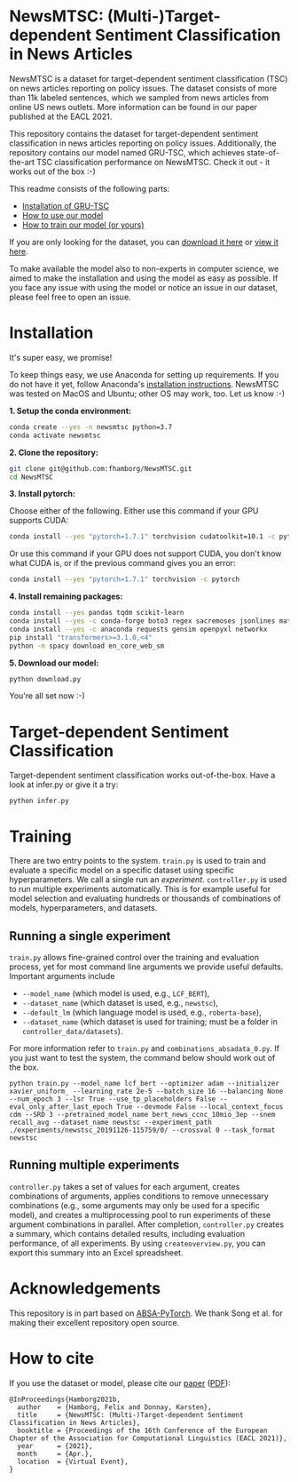 # NewsMTSC: (Multi-)Target-dependent Sentiment Classification in News Articles
NewsMTSC is a dataset for target-dependent sentiment classification (TSC) on
news articles reporting on policy issues. The dataset consists of more than 11k labeled
sentences, which we sampled from news articles from online US news outlets. More
information can be found in our paper published at the EACL 2021.

This repository contains the dataset for target-dependent
sentiment classification in news articles reporting on policy issues. Additionally,
the repository contains our model named GRU-TSC, which achieves state-of-the-art
TSC classification performance on NewsMTSC. Check it out - it works out of the box :-)

This readme consists of the following parts:
* [Installation of GRU-TSC](#installation)
* [How to use our model](#target-dependent-sentiment-classification)
* [How to train our model (or yours)](#training)

If you are only looking for the dataset, you can [download it here](https://github.com/fhamborg/NewsMTSC/raw/main/controller_data/datasets/NewsMTSC-dataset/NewsMTSC-dataset.zip)
or [view it here](https://github.com/fhamborg/NewsMTSC/tree/master/controller_data/datasets/NewsMTSC-dataset).

To make available the model also to non-experts in computer science,
we aimed to make the installation and using the model as easy as possible. If you face
any issue with using the model or notice an issue in our dataset, please feel free to
open an issue.

# Installation
It's super easy, we promise!

To keep things easy, we use Anaconda for setting up requirements. If you do not have
it yet, follow Anaconda's
[installation instructions](https://docs.anaconda.com/anaconda/install/).
NewsMTSC was tested on MacOS and Ubuntu; other OS may work, too. Let us know :-)

**1. Setup the conda environment:**
```bash
conda create --yes -n newsmtsc python=3.7
conda activate newsmtsc
```

**2. Clone the repository:**
```bash
git clone git@github.com:fhamborg/NewsMTSC.git
cd NewsMTSC
```

**3. Install pytorch:**

Choose either of the following. Either use this command if your GPU supports CUDA:
```bash
conda install --yes "pytorch=1.7.1" torchvision cudatoolkit=10.1 -c pytorch
```

Or use this command if your GPU does not support CUDA, you don't know what CUDA is, or if the previous command gives you an error:
```bash
conda install --yes "pytorch=1.7.1" torchvision -c pytorch
```

**4. Install remaining packages:**
```bash
conda install --yes pandas tqdm scikit-learn
conda install --yes -c conda-forge boto3 regex sacremoses jsonlines matplotlib tabulate imbalanced-learn "spacy>=2.1,<3"
conda install --yes -c anaconda requests gensim openpyxl networkx
pip install "transformers>=3.1.0,<4"
python -m spacy download en_core_web_sm
```

**5. Download our model:**
```bash
python download.py
```

You're all set now :-)

# Target-dependent Sentiment Classification
Target-dependent sentiment classification works out-of-the-box. Have a look at infer.py or give it a try:
```
python infer.py
```

# Training
There are two entry points to the system. `train.py` is used to train and evaluate a specific model on a specific dataset using
specific hyperparameters. We call a single run an _experiment_. `controller.py` is used to run multiple experiments
automatically. This is for example useful for model selection and evaluating hundreds or thousands of combinations of
models, hyperparameters, and datasets.

## Running a single experiment
`train.py` allows fine-grained control over the training and evaluation process, yet for most command line arguments
we provide useful defaults. Important arguments include

* `--model_name` (which model is used, e.g., `LCF_BERT`),
* `--dataset_name` (which dataset is used, e.g., `newstsc`),
* `--default_lm` (which language model is used, e.g., `roberta-base`),
* `--dataset_name` (which dataset is used for training; must be a folder in `controller_data/datasets`).

For more information refer to `train.py` and
`combinations_absadata_0.py`. If you just want to test the system, the command below should work out of the box.

```
python train.py --model_name lcf_bert --optimizer adam --initializer xavier_uniform_ --learning_rate 2e-5 --batch_size 16 --balancing None --num_epoch 3 --lsr True --use_tp_placeholders False --eval_only_after_last_epoch True --devmode False --local_context_focus cdm --SRD 3 --pretrained_model_name bert_news_ccnc_10mio_3ep --snem recall_avg --dataset_name newstsc --experiment_path ./experiments/newstsc_20191126-115759/0/ --crossval 0 --task_format newstsc
```

## Running multiple experiments
`controller.py` takes a set of values for each argument, creates combinations of arguments, applies conditions to remove
unnecessary combinations (e.g., some arguments may only be used for a specific model), and creates a multiprocessing
pool to run experiments of these argument combinations in parallel. After completion, `controller.py` creates a summary,
which contains detailed results, including evaluation performance, of all experiments. By using `createoverview.py`, you
can export this summary into an Excel spreadsheet.   

# Acknowledgements
This repository is in part based on [ABSA-PyTorch](https://github.com/songyouwei/ABSA-PyTorch).
We thank Song et al. for making their excellent repository open source.

# How to cite
If you use the dataset or model, please cite our [paper](https://www.aclweb.org/anthology/2021.eacl-main.142/) ([PDF](https://www.aclweb.org/anthology/2021.eacl-main.142.pdf)):

```
@InProceedings{Hamborg2021b,
  author    = {Hamborg, Felix and Donnay, Karsten},
  title     = {NewsMTSC: (Multi-)Target-dependent Sentiment Classification in News Articles},
  booktitle = {Proceedings of the 16th Conference of the European Chapter of the Association for Computational Linguistics (EACL 2021)},
  year      = {2021},
  month     = {Apr.},
  location  = {Virtual Event},
}
```
